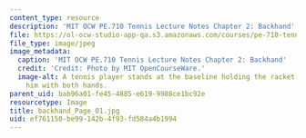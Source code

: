 ```yaml
---
content_type: resource
description: 'MIT OCW PE.710 Tennis Lecture Notes Chapter 2: Backhand'
file: https://ol-ocw-studio-app-qa.s3.amazonaws.com/courses/pe-710-tennis-spring-2007/ef761150be99142b4f93fd584a4b1994_backhand_Page_01.jpg
file_type: image/jpeg
image_metadata:
  caption: 'MIT OCW PE.710 Tennis Lecture Notes Chapter 2: Backhand'
  credit: 'Credit: Photo by MIT OpenCourseWare.'
  image-alt: A tennis player stands at the baseline holding the racket in front of
    him with both hands.
parent_uid: bab96a01-fe45-4885-e619-9988ce1bc92e
resourcetype: Image
title: backhand_Page_01.jpg
uid: ef761150-be99-142b-4f93-fd584a4b1994
---
```

